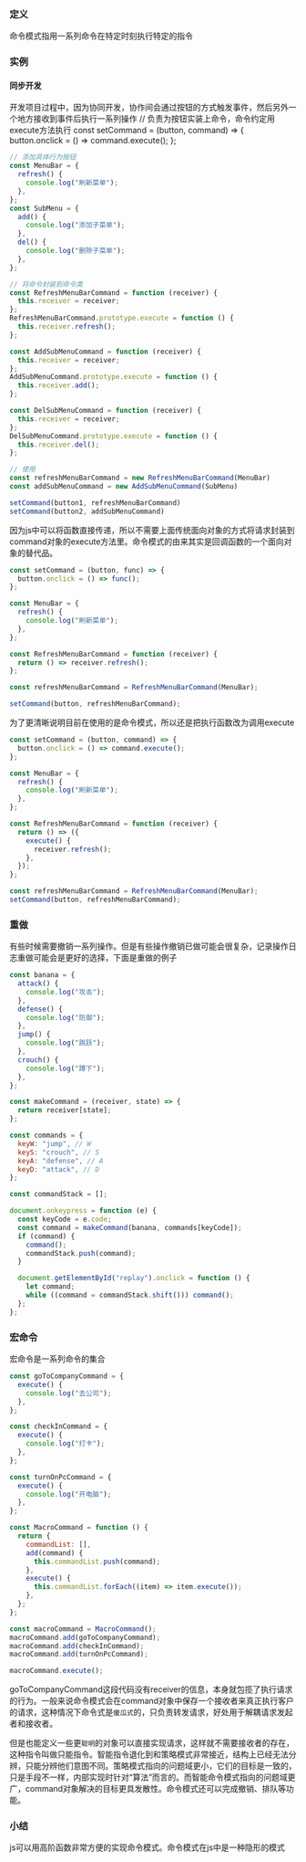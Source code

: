 ### 定义
命令模式指用一系列命令在特定时刻执行特定的指令

### 实例
#### 同步开发
开发项目过程中，因为协同开发，协作间会通过按钮的方式触发事件，然后另外一个地方接收到事件后执行一系列操作
// 负责为按钮实装上命令，命令约定用execute方法执行
const setCommand = (button, command) => {
  button.onclick = () => command.execute();
};

```js
// 添加具体行为按钮
const MenuBar = {
  refresh() {
    console.log("刷新菜单");
  },
};
const SubMenu = {
  add() {
    console.log("添加子菜单");
  },
  del() {
    console.log("删除子菜单");
  },
};

// 将命令封装到命令类
const RefreshMenuBarCommand = function (receiver) {
  this.receiver = receiver;
};
RefreshMenuBarCommand.prototype.execute = function () {
  this.receiver.refresh();
};

const AddSubMenuCommand = function (receiver) {
  this.receiver = receiver;
};
AddSubMenuCommand.prototype.execute = function () {
  this.receiver.add();
};

const DelSubMenuCommand = function (receiver) {
  this.receiver = receiver;
};
DelSubMenuCommand.prototype.execute = function () {
  this.receiver.del();
};

// 使用
const refreshMenuBarCommand = new RefreshMenuBarCommand(MenuBar)
const addSubMenuCommand = new AddSubMenuCommand(SubMenu)

setCommand(button1, refreshMenuBarCommand)
setCommand(button2, addSubMenuCommand)
```

因为js中可以将函数直接传递，所以不需要上面传统面向对象的方式将请求封装到command对象的execute方法里。命令模式的由来其实是回调函数的一个面向对象的替代品。
```js
const setCommand = (button, func) => {
  button.onclick = () => func();
};

const MenuBar = {
  refresh() {
    console.log("刷新菜单");
  },
};

const RefreshMenuBarCommand = function (receiver) {
  return () => receiver.refresh();
};

const refreshMenuBarCommand = RefreshMenuBarCommand(MenuBar);

setCommand(button, refreshMenuBarCommand);
```
为了更清晰说明目前在使用的是命令模式，所以还是把执行函数改为调用execute
```js
const setCommand = (button, command) => {
  button.onclick = () => command.execute();
};

const MenuBar = {
  refresh() {
    console.log("刷新菜单");
  },
};

const RefreshMenuBarCommand = function (receiver) {
  return () => ({
    execute() {
      receiver.refresh();
    },
  });
};

const refreshMenuBarCommand = RefreshMenuBarCommand(MenuBar);
setCommand(button, refreshMenuBarCommand);
```

### 重做
有些时候需要撤销一系列操作。但是有些操作撤销已做可能会很复杂，记录操作日志重做可能会是更好的选择，下面是重做的例子
```js
const banana = {
  attack() {
    console.log("攻击");
  },
  defense() {
    console.log("防御");
  },
  jump() {
    console.log("跳跃");
  },
  crouch() {
    console.log("蹲下");
  },
};

const makeCommand = (receiver, state) => {
  return receiver[state];
};

const commands = {
  keyW: "jump", // W
  keyS: "crouch", // S
  keyA: "defense", // A
  keyD: "attack", // D
};

const commandStack = [];

document.onkeypress = function (e) {
  const keyCode = e.code;
  const command = makeCommand(banana, commands[keyCode]);
  if (command) {
    command();
    commandStack.push(command);
  }

  document.getElementById("replay").onclick = function () {
    let command;
    while ((command = commandStack.shift())) command();
  };
};
```

### 宏命令
宏命令是一系列命令的集合
```js
const goToCompanyCommand = {
  execute() {
    console.log("去公司");
  },
};

const checkInCommand = {
  execute() {
    console.log("打卡");
  },
};

const turnOnPcCommand = {
  execute() {
    console.log("开电脑");
  },
};

const MacroCommand = function () {
  return {
    commandList: [],
    add(command) {
      this.commandList.push(command);
    },
    execute() {
      this.commandList.forEach((item) => item.execute());
    },
  };
};

const macroCommand = MacroCommand();
macroCommand.add(goToCompanyCommand);
macroCommand.add(checkInCommand);
macroCommand.add(turnOnPcCommand);

macroCommand.execute();
```
goToCompanyCommand这段代码没有receiver的信息，本身就包揽了执行请求的行为。一般来说命令模式会在command对象中保存一个接收者来真正执行客户的请求，这种情况下命令式是`傻瓜式`的，只负责转发请求，好处用于解耦请求发起者和接收者。

但是也能定义一些更`聪明`的对象可以直接实现请求，这样就不需要接收者的存在，这种指令叫做只能指令。智能指令退化到和策略模式非常接近，结构上已经无法分辨，只能分辨他们意图不同。策略模式指向的问题域更小，它们的目标是一致的，只是手段不一样，内部实现时针对“算法”而言的。而智能命令模式指向的问题域更广，command对象解决的目标更具发散性。命令模式还可以完成撤销、排队等功能。

### 小结
js可以用高阶函数非常方便的实现命令模式。命令模式在js中是一种隐形的模式
